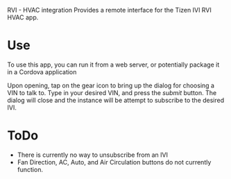RVI - HVAC integration
Provides a remote interface for the Tizen IVI RVI HVAC app.

Use
===
To use this app, you can run it from a web server, or potentially package it in a Cordova application

Upon opening, tap on the gear icon to bring up the dialog for choosing a VIN to talk to. 
Type in your desired VIN, and press the *submit* button. The dialog will close and the instance will be
attempt to subscribe to the desired IVI.

ToDo
====
* There is currently no way to unsubscribe from an IVI
* Fan Direction, AC, Auto, and Air Circulation buttons do not currently function.
